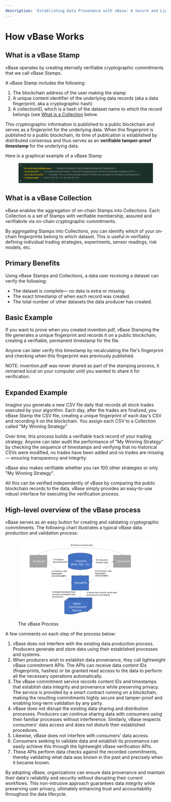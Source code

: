 ```yaml
---
description: 'Establishing Data Provenance with vBase: A Secure and Lightweight Approach'
---
```


# How vBase Works

## What is a vBase Stamp

vBase operates by creating eternally verifiable cryptographic commitments that we call vBase Stamps.&#x20;

A vBase Stamp includes the following:

1. The blockchain address of the user making the stamp
2. A unique content identifier of the underlying data records (aka a data fingerprint, aka a cryptographic hash)
3. A collectionID, which is a hash  of the dataset name to which the record belongs (see [What is a Collection](#collection) below.

This cryptrographic information is published to a public blockchain and serves as a fingerprint for the underlying data. When this fingerprint is published to a public blockchain, its time of publication is established by distributed consensus and thus serves as an **verifiable tamper-proof timestamp** for the underlying data. &#x20;

Here is a graphical example of a vBase Stamp&#x20;

<figure><img src="vBase Stamp 3.png" alt=""><figcaption></figcaption></figure>



## What is a vBase Collection <a href="#collection" id="collection"></a>

vBase enables the aggregation of on-chain Stamps into Collections. Each Collection is a set of Stamps with verifiable membership, assured and verifiabvle via on-chain cryptographic commitments.

By aggregating Stamps into Collections, you can identify which of your on-chain fingerprints belong to which dataset. This is useful in verifiably defining individual trading strategies, experiments, sensor readings, risk models, etc. 


## Primary Benefits

Using vBase Stamps and Collections, a data user receiving a dataset can verify the following: 

- The dataset is complete&mdash; no data is extra or missing. 
- The exact timestamp of when each record was created.
- The total number of other datasets the data producer has created. 



## Basic Example

If you want to prove when you created invention.pdf, vBase Stamping the file generates a unique fingerprint and records it on a public blockchain, creating a verifiable, permanent timestamp for the file.

Anyone can later verify this timestamp by recalculating the file's fingerprint and checking when this fingerprint was previously published. 

NOTE: invention.pdf was never shared as part of the stamping process, it remained local on your computer until you wanted to share it for verification. 


## Expanded Example 

Imagine you generate a new CSV file daily that records all stock trades executed by your algorithm. Each day, after the trades are finalized, you vBase Stamp the CSV file, creating a unique fingerprint of each day's CSV and recording it on the blockchain. You assign each CSV to a Collection called "My Winning Strategy"

Over time, this process builds a verifiable track record of your trading strategy. Anyone can later audit the performance of "My Winning Strategy" by checking the sequence of timestamps and verifying that no historical CSVs were modified, no trades have been added and no trades are missing&mdash; ensuring transparency and integrity. 

vBase also makes verifiable whether you ran 100 other strategies or only "My Winning Strategy". 

All this can be verified independently of vBase by comparing the public blockchain records to the data, vBase simply provides an easy-to-use robust interface for executing the verification process. 


## High-level overview of the vBase process

vBase serves as an easy button for creating and validating cryptographic commitments. The following chart illustrates a typical vBase data production and validation process:

<figure><img src="vBase_ProcessSummary_NonTech.svg" alt=""><figcaption><p>The vBase Process</p></figcaption></figure>



A few comments on each step of the process below:&#x20;

1. vBase does not interfere with the existing data production process. Producers generate and store data using their established processes and systems.
2. When producers wish to establish data provenance, they call lightweight vBase commitment APIs. The APIs can receive data content IDs (fingerprints, hashes) or be granted read access to the data to perform all the necessary operations automatically.
3. The vBase commitment service records content IDs and timestamps that establish data integrity and provenance while preserving privacy. The service is provided by a smart contract running on a blockchain, making the resulting commitments highly secure and tamper-proof and enabling long-term validation by any party.
4. vBase does not disrupt the existing data sharing and distribution processes. Producers can continue sharing data with consumers using their familiar processes without interference. Similarly, vBase respects consumers' data access and does not disturb their established procedures.
5. Likewise, vBase does not interfere with consumers' data access.
6. Consumers seeking to validate data and establish its provenance can easily achieve this through the lightweight vBase verification APIs.
7. These APIs perform data checks against the recorded commitments, thereby validating what data was known in the past and precisely when it became known.

By adopting vBase, organizations can ensure data provenance and maintain their data's reliability and security without disrupting their current workflows. This non-intrusive approach guarantees data integrity while preserving user privacy, ultimately enhancing trust and accountability throughout the data lifecycle.
